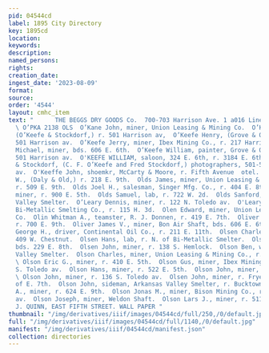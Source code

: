 ```yaml
---
pid: 04544cd
label: 1895 City Directory
key: 1895cd
location: 
keywords: 
description: 
named_persons: 
rights: 
creation_date: 
ingest_date: '2023-08-09'
format: 
source: 
order: '4544'
layout: cmhc_item
text: "      THE BEGGS DRY GOODS Co.  700-703 Harrison Ave. 1 a016 Linens and Napkins
  \ O’PKA 2138 OLS  O’Kane John, miner, Union Leasing & Mining Co.  O’Keefe C. Frank,
  (O’Keefe & Stockdorf,) r. 501 Harrison av,  O’Keefe Henry, (Grove & O’Keefe,) r.
  501 Harrison av.  O’Keefe Jerry, miner, Ibex Mining Co., r. 217 Harrison av.  O’Keefe
  Michael, miner, bds. 606 E. 6th.  O’Keefe William, painter, Grove & O’Keefe, r.
  501 Harrison av.  O'KEEFE WILLIAM, saloon, 324 E. 6th, r. 3184 E. 6th.  O’Keefe
  & Stockdorf, (C. F. O’Keefe and Fred Stockdorf,) photographers, 501-503 Harrison
  av.  O'Keeffe John, shoemkr, McCarty & Moore, r. Fifth Avenue  otel.  Old William
  W., (Daly & Old,) r. 218 E. 9th.  Olds James, miner, Union Leasing & Mining Co.,
  r. 509 E. 9th.  Olds Joel H., salesman, Singer Mfg. Co., r. 404 E. 8th.  Olds John,
  miner, r. 900 E. 5th.  Olds Samuel, lab, r. 722 W. 2d.  Olds Sanford, wks. Arkansas
  Valley Smelter.  O’Leary Dennis, miner, r. 122 N. Toledo av.  O'Leary James, tapper,
  Bi-Metallic Smelting Co., r. 115 H. 3d.  Olen Edward, miner, Union Leasing & Mining
  Co.  Olin Whitman A., teamster, R. J. Donnen, r. 419 E. 7th.  Oliver James J., miner,
  r. 700 E. 9th.  Oliver James V., miner, Bon Air Shaft, bds. 606 E. 6th.  Oliver
  George H., driver, Continental Oil Co., r. 211 E. 11th.  Olsen Charles, lab, r.
  409 W. Chestnut.  Olsen Hans, lab, r. N. of Bi-Metallic Smelter.  Olsen John, fireman,
  bds. 229 E. 8th.  Olsen John, miner, r. 138 S. Hemlock.  Olson Ben, wks. Arkansas
  Valley Smelter.  Olson Charles, miner, Union Leasing & Mining Co., r.533 E. 5th.
  \ Olson Eric G., miner, r. 410 E. 5th.  Olson Gus, miner, Ibex Mining Co., r. 134
  S. Toledo av.  Olson Hans, miner, r. 522 E. 5th.  Olson John, miner, r. 482 E. 6th.
  \ Olson John, miner, r. 136 S. Toledo av.  Olsen John, miner, r. Fryer Hill, head
  of E. 7th.  Olson John, sideman, Arkansas Valley Smelter, r. Bucktown.  Olson John
  A., miner, r. 624 E. 9th.  Olson Jonas M., miner, Bison Mining Co., r. 109 S. Toledo
  av.  Olson Joseph, miner, Weldon Shaft.  Olson Lars J., miner, r. 511 E. 5th.  J.
  J. QUINN, EAST FIFTH STREET. WALL PAPER "
thumbnail: "/img/derivatives/iiif/images/04544cd/full/250,/0/default.jpg"
full: "/img/derivatives/iiif/images/04544cd/full/1140,/0/default.jpg"
manifest: "/img/derivatives/iiif/04544cd/manifest.json"
collection: directories
---
```

